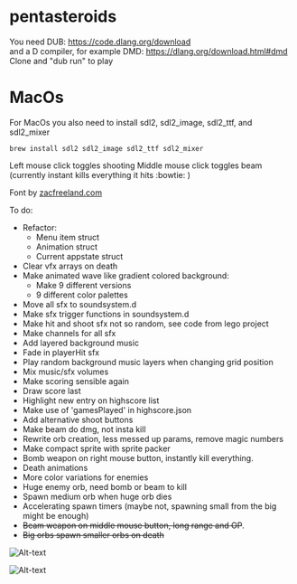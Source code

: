 # pentasteroids
You need DUB: https://code.dlang.org/download  
and a D compiler, for example DMD: https://dlang.org/download.html#dmd  
Clone and "dub run" to play

# MacOs
For MacOs you also need to install sdl2, sdl2_image, sdl2_ttf, and sdl2_mixer

```
brew install sdl2 sdl2_image sdl2_ttf sdl2_mixer
```

Left mouse click toggles shooting
Middle mouse click toggles beam (currently instant kills everything it hits :bowtie: )

Font by [zacfreeland.com](http://zacfreeland.com/portfolio/cornerstone/)

To do:
* Refactor:
    * Menu item struct
    * Animation struct
    * Current appstate struct
* Clear vfx arrays on death
* Make animated wave like gradient colored background:
    * Make 9 different versions
    * 9 different color palettes
* Move all sfx to soundsystem.d
* Make sfx trigger functions in soundsystem.d
* Make hit and shoot sfx not so random, see code from lego project
* Make channels for all sfx
* Add layered background music 
* Fade in playerHit sfx
* Play random background music layers when changing grid position
* Mix music/sfx volumes
* Make scoring sensible again
* Draw score last
* Highlight new entry on highscore list
* Make use of 'gamesPlayed' in highscore.json
* Add alternative shoot buttons
* Make beam do dmg, not insta kill
* Rewrite orb creation, less messed up params, remove magic numbers
* Make compact sprite with sprite packer
* Bomb weapon on right mouse button, instantly kill everything.
* Death animations
* More color variations for enemies
* Huge enemy orb, need bomb or beam to kill
* Spawn medium orb when huge orb dies
* Accelerating spawn timers (maybe not, spawning small from the big might be enough)
* ~~Beam weapon on middle mouse button, long range and OP~~.
* ~~Big orbs spawn smaller orbs on death~~


![Alt-text](http://i.imgur.com/muejR0C.png "menu screenshot")


![Alt-text](http://i.imgur.com/nPd6kW5.png "ingame screenshot")

